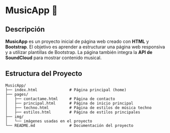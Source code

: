 # **MusicApp** 🎵

## **Descripción**
**MusicApp** es un proyecto inicial de página web creado con **HTML** y **Bootstrap**. El objetivo es aprender a estructurar una página web responsiva y a utilizar plantillas de Bootstrap. La página también integra la **API de SoundCloud** para mostrar contenido musical.

## **Estructura del Proyecto**

```plaintext
MusicApp/
├── index.html              # Página principal (home)
├── pages/
│   ├── contactame.html     # Página de contacto
│   ├── principal.html      # Página de inicio principal
│   ├── techno.html         # Página de estilos de música techno
│   ├── estilos.html        # Página de estilos principales
├── img/
│   └── imágenes usadas en el proyecto
└── README.md               # Documentación del proyecto
